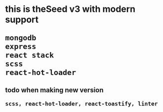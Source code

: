 <h1>
    this is theSeed v3 with modern support

    mongodb
    express
    react stack
    scss
    react-hot-loader

</h1>

<h2>
    todo when making new version

    scss, react-hot-loader, react-toastify, linter

</h2>
